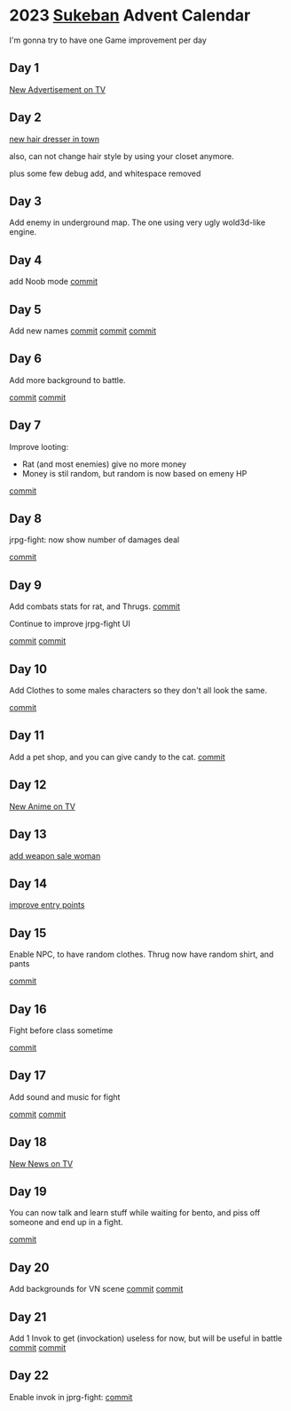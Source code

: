 <head>
<link rel="stylesheet" href="styling.css">
</head>

# 2023 [Sukeban](https://github.com/cosmo-ray/Sukeban) Advent Calendar

I'm gonna try to have one Game improvement per day

## Day 1

[New Advertisement on TV](https://github.com/cosmo-ray/Sukeban/commit/8b0e52990e0c039a36f5c08f000556c08c1b9d5f)

## Day 2

[new hair dresser in town](https://github.com/cosmo-ray/Sukeban/commit/738cd52d0b0cc0c9eca36ac18d754273333de9d2)

also, can not change hair style by using your closet anymore.

plus some few debug add, and whitespace removed

## Day 3

Add enemy in underground map.
The one using very ugly wold3d-like engine.

## Day 4

add Noob mode
[commit](https://github.com/cosmo-ray/Sukeban/commit/bc0a1b760471cace5267ecbc9e6797394e3447a9)

## Day 5

Add new names
[commit](https://github.com/cosmo-ray/Sukeban/commit/abcf10a0d1cdf534c84bdc1ebe552563df72da45)
[commit](https://github.com/cosmo-ray/Sukeban/commit/8c18561f6bbff7ff72407813c4a18178452403b5)
[commit](https://github.com/cosmo-ray/Sukeban/commit/1cd4094d2716fb99a2276d1d48f608b12ea7f8aa)

## Day 6

Add more background to battle.

[commit](https://github.com/cosmo-ray/Sukeban/commit/ed06df6751382edffea60a497bee6c6209ea8d54)
[commit](https://github.com/cosmo-ray/Sukeban/commit/218a990afed5bfd22d30f1def2e927ce9095fb91)

## Day 7

Improve looting:

- Rat (and most enemies) give no more money
- Money is stil random, but random is now based on emeny HP

[commit](https://github.com/cosmo-ray/Sukeban/commit/20bc0223d967089675f58275c28fa80ab569669f)

## Day 8

jrpg-fight: now show number of damages deal

[commit](https://github.com/cosmo-ray/yirl/commit/1eee6b3f43f439020483bc8c223c1e2d9569b994)

## Day 9

Add combats stats for rat, and Thrugs.
[commit](https://github.com/cosmo-ray/Sukeban/commit/42f79686c849665b7024d6ef8cfdf4778dd3b9fc)

Continue to improve jrpg-fight UI

[commit](https://github.com/cosmo-ray/yirl/commit/3e912b9264e6d192a443f7cedbeef5989904e4e6)
[commit](https://github.com/cosmo-ray/yirl/commit/6afdf022edc11f2d2270175b0d4801acad36982d)

## Day 10

Add Clothes to some males characters so they don't all look the same.

[commit](https://github.com/cosmo-ray/yirl/commit/49ef28a341ed0f04f18b55b67a87a51a91e9d725)

## Day 11

Add a pet shop, and you can give candy to the cat.
[commit](https://github.com/cosmo-ray/sukeban/commit/461b41fc3a1e8bb61e1e8c108fbcefed95a65568~)

## Day 12

[New Anime on TV](https://github.com/cosmo-ray/Sukeban/commit/d55b688f0f7ad4c50b4dea75f2d93b711950eaec)

## Day 13

[add weapon sale woman](https://github.com/cosmo-ray/Sukeban/commit/8decb5f0d49a5e9f69ab43be36f96aa9bfa75858)

## Day 14

[improve entry points](https://github.com/cosmo-ray/Sukeban/commit/52cb061b3cbf7586cd5cc56890ab43935cf37173)

## Day 15

Enable NPC, to have random clothes.
Thrug now have random shirt, and pants

[commit](https://github.com/cosmo-ray/Sukeban/commit/5ea13a08f433afff9e4fad17a34bf0eb2da70412)

## Day 16

Fight before class sometime

[commit](https://github.com/cosmo-ray/Sukeban/commit/14827d5796b602de9c0656880588b7e6631cdb70)

## Day 17

Add sound and music for fight

[commit](https://github.com/cosmo-ray/Sukeban/commit/fef414af1e4a356a443ede7e6e124be27b6e0c88)
[commit](https://github.com/cosmo-ray/yirl/commit/995766f69afd9efd17f23bbef6b1372c953a9aff)

## Day 18
[New News on TV](https://github.com/cosmo-ray/Sukeban/commit/df21a360910d7b3b627aca308d79b0ab3497df17)

## Day 19

You can now talk and learn stuff while waiting for bento, and piss off someone and end up in a fight.

[commit](https://github.com/cosmo-ray/Sukeban/commit/337cd9d76eaa2edafa6146a1d97b8cf462599079)

## Day 20

Add backgrounds for VN scene
[commit](https://github.com/cosmo-ray/Sukeban/commit/01927b1b587a5fe6fffb4bb33f0159cd8a86a7aa)
[commit](https://github.com/cosmo-ray/Sukeban/commit/d2e82971493acb561028446afdce9f52a1938b8b)

## Day 21

Add 1 Invok to get (invockation)
useless for now, but will be useful in battle
[commit](https://github.com/cosmo-ray/Sukeban/commit/ebb48f6853b7291de1617907096f5a4a4fa085a5)
[commit](https://github.com/cosmo-ray/Sukeban/commit/cd8fb456f337d0127c43147a80ce0d9586f7d974)

## Day 22
Enable invok in jprg-fight:
[commit](https://github.com/cosmo-ray/yirl/commit/c4cf93f7dfb3918330e9f90e8ac810e437ed5553)


